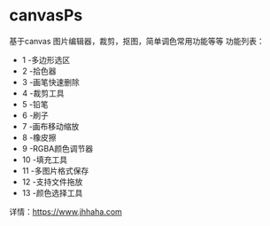 # canvasPs
基于canvas 图片编辑器，裁剪，抠图，简单调色常用功能等等
功能列表：

- 1 -多边形选区
- 2 -拾色器
- 3 -画笔快速删除
- 4 -裁剪工具
- 5 -铅笔
- 6 -刷子
- 7 -画布移动缩放
- 8 -橡皮擦
- 9 -RGBA颜色调节器
- 10 -填充工具
- 11 -多图片格式保存
- 12 -支持文件拖放
- 13 -颜色选择工具

详情：https://www.jhhaha.com
